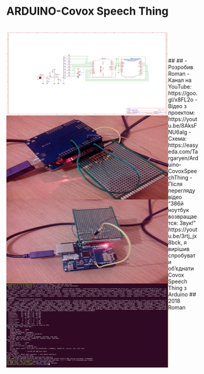 # ARDUINO-Covox Speech Thing
<br>
<a href="https://raw.githubusercontent.com/RomanButsiy/Arduino-CovoxSpeechThing/master/screens/Screen1.png"><img src="https://raw.githubusercontent.com/RomanButsiy/Arduino-CovoxSpeechThing/master/screens/Screen1.png" align="left" height="220" width="425" ></a>
<br>
<a href="https://raw.githubusercontent.com/RomanButsiy/Arduino-CovoxSpeechThing/master/screens/Screen2.jpg"><img src="https://raw.githubusercontent.com/RomanButsiy/Arduino-CovoxSpeechThing/master/screens/Screen2.jpg" align="left" height="220" width="425" ></a>
<br>
<a href="https://raw.githubusercontent.com/RomanButsiy/Arduino-CovoxSpeechThing/master/screens/Screen3.jpg"><img src="https://raw.githubusercontent.com/RomanButsiy/Arduino-CovoxSpeechThing/master/screens/Screen3.jpg" align="left" height="220" width="425" ></a>
<br>
<a href="https://raw.githubusercontent.com/RomanButsiy/Arduino-CovoxSpeechThing/master/screens/Screen4.png"><img src="https://raw.githubusercontent.com/RomanButsiy/Arduino-CovoxSpeechThing/master/screens/Screen4.png" align="left" height="220" width="425" ></a>
<br>
##
##
 - Розробив Roman
 - Канал на YouTube: https://goo.gl/x8FL2o
 - Відео з проектом: https://youtu.be/8AksFNU6aIg
 - Схема: https://easyeda.com/Targaryen/Arduino-CovoxSpeechThing
 - Після перегляду відео “386й ноутбук возвращается: Звук!” https://youtu.be/3rtj_jx8bck, я вирішив спробувати об’єднати Covox Speech Thing з Arduino
## 2018 Roman
